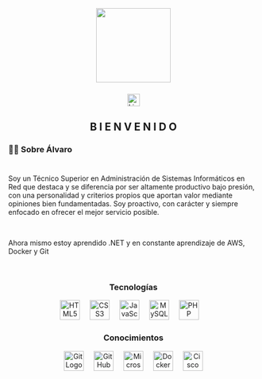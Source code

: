 <div align="center">
 <img height="150" src=""/>
</div>

###

<div align="center">
   <a href="https://www.linkedin.com/in/alvarzzz"><img src="https://img.shields.io/static/v1?message=LinkedIn&logo=linkedin&label=&color=0077B5&logoColor=white&labelColor=&style=for-the-badge" height="25" alt="LinkedInLogo"/></a>
</div>

###

<h2 align="center">B I E N V E N I D O</h2>

###

<h3 align="left">👩‍💻  Sobre Álvaro</h3>

###

<p align="left"><br>Soy un Técnico Superior en Administración de Sistemas Informáticos en Red que destaca y se diferencia por ser altamente productivo bajo presión, con una personalidad y criterios propios que aportan valor mediante opiniones bien fundamentadas. Soy proactivo, con carácter y siempre enfocado en ofrecer el mejor servicio posible.</p><br>

<p>Ahora mismo estoy aprendido .NET y en constante aprendizaje de AWS, Docker y Git</p><br>

###

<strong><h3 align="center">Tecnologías</h3></strong>

<div align="center">
  <img src="https://upload.wikimedia.org/wikipedia/commons/thumb/3/38/HTML5_Badge.svg/800px-HTML5_Badge.svg.png" height="40" alt="HTML5 Logo"/> <img width="12"/>
  <img src="https://www.svgrepo.com/show/349330/css3.svg" height="40" alt="CSS3 Logo"/> <img width="12"/>
  <img src="https://cdn.worldvectorlogo.com/logos/javascript-1.svg" height="40" alt="JavaScript Logo"/> <img width="12"/>
  <img src="https://upload.wikimedia.org/wikipedia/fr/thumb/6/62/MySQL.svg/1280px-MySQL.svg.png" height="40" alt="MySQL Logo"/> <img width="12"/>
  <img src="https://upload.wikimedia.org/wikipedia/commons/2/27/PHP-logo.svg" height="40" alt="PHP Logo"/> <img width="12"/>
</div>

<strong><h3 align="center">Conocimientos</h3></strong>

<div align="center"
  <img src="https://upload.wikimedia.org/wikipedia/commons/9/93/Amazon_Web_Services_Logo.svg" height="40" alt="Amazon Web Services Logo"/> <img width="12"/>
  <img src="https://upload.wikimedia.org/wikipedia/commons/e/e0/Git-logo.svg" height="40" alt="Git Logo"/> <img width="12"/>
  <img src="https://github.githubassets.com/images/modules/logos_page/GitHub-Mark.png" height="40" alt="GitHub Logo"/> <img width="12"/>
  <img src="https://upload.wikimedia.org/wikipedia/commons/thumb/f/fa/Microsoft_Azure.svg/1200px-Microsoft_Azure.svg.png" height="40" alt="Microsoft Azure Logo"/> <img width="12"/>
  <img src="https://cdn.jsdelivr.net/gh/devicons/devicon/icons/docker/docker-plain-wordmark.svg" height="40" alt="Docker Logo"/> <img width="12"/>
  <img src="https://upload.wikimedia.org/wikipedia/commons/thumb/6/64/Cisco_logo.svg/1280px-Cisco_logo.svg.png" height="40" alt="Cisco Logo"/> <img width="12"/>
</div>
